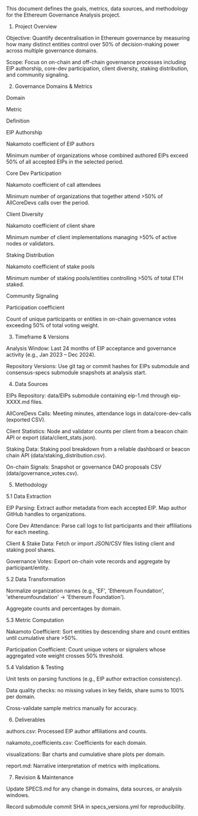 This document defines the goals, metrics, data sources, and methodology for the Ethereum Governance Analysis project.

1. Project Overview

Objective: Quantify decentralisation in Ethereum governance by measuring how many distinct entities control over 50% of decision-making power across multiple governance domains.

Scope: Focus on on-chain and off-chain governance processes including EIP authorship, core-dev participation, client diversity, staking distribution, and community signaling.

2. Governance Domains & Metrics

Domain

Metric

Definition

EIP Authorship

Nakamoto coefficient of EIP authors

Minimum number of organizations whose combined authored EIPs exceed 50% of all accepted EIPs in the selected period.

Core Dev Participation

Nakamoto coefficient of call attendees

Minimum number of organizations that together attend >50% of AllCoreDevs calls over the period.

Client Diversity

Nakamoto coefficient of client share

Minimum number of client implementations managing >50% of active nodes or validators.

Staking Distribution

Nakamoto coefficient of stake pools

Minimum number of staking pools/entities controlling >50% of total ETH staked.

Community Signaling

Participation coefficient

Count of unique participants or entities in on-chain governance votes exceeding 50% of total voting weight.

3. Timeframe & Versions

Analysis Window: Last 24 months of EIP acceptance and governance activity (e.g., Jan 2023 – Dec 2024).

Repository Versions: Use git tag or commit hashes for EIPs submodule and consensus-specs submodule snapshots at analysis start.

4. Data Sources

EIPs Repository: data/EIPs submodule containing eip-1.md through eip-XXXX.md files.

AllCoreDevs Calls: Meeting minutes, attendance logs in data/core-dev-calls (exported CSV).

Client Statistics: Node and validator counts per client from a beacon chain API or export (data/client_stats.json).

Staking Data: Staking pool breakdown from a reliable dashboard or beacon chain API (data/staking_distribution.csv).

On-chain Signals: Snapshot or governance DAO proposals CSV (data/governance_votes.csv).

5. Methodology

5.1 Data Extraction

EIP Parsing: Extract author metadata from each accepted EIP. Map author GitHub handles to organizations.

Core Dev Attendance: Parse call logs to list participants and their affiliations for each meeting.

Client & Stake Data: Fetch or import JSON/CSV files listing client and staking pool shares.

Governance Votes: Export on-chain vote records and aggregate by participant/entity.

5.2 Data Transformation

Normalize organization names (e.g., 'EF', 'Ethereum Foundation', 'ethereumfoundation' → 'Ethereum Foundation').

Aggregate counts and percentages by domain.

5.3 Metric Computation

Nakamoto Coefficient: Sort entities by descending share and count entities until cumulative share >50%.

Participation Coefficient: Count unique voters or signalers whose aggregated vote weight crosses 50% threshold.

5.4 Validation & Testing

Unit tests on parsing functions (e.g., EIP author extraction consistency).

Data quality checks: no missing values in key fields, share sums to 100% per domain.

Cross-validate sample metrics manually for accuracy.

6. Deliverables

authors.csv: Processed EIP author affiliations and counts.

nakamoto_coefficients.csv: Coefficients for each domain.

visualizations: Bar charts and cumulative share plots per domain.

report.md: Narrative interpretation of metrics with implications.

7. Revision & Maintenance

Update SPECS.md for any change in domains, data sources, or analysis windows.

Record submodule commit SHA in specs_versions.yml for reproducibility.